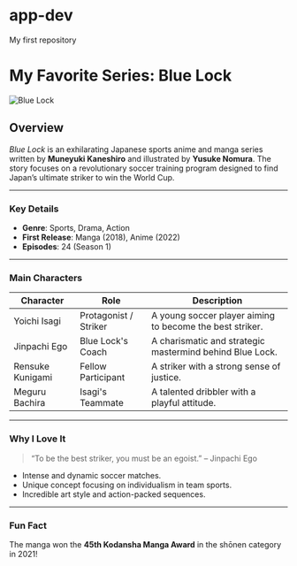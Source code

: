 # app-dev
My first repository
# **My Favorite Series: Blue Lock**  
![Blue Lock](https://upload.wikimedia.org/wikipedia/en/6/69/Blue_Lock_vol_1_cover.jpg)  

## **Overview**  
*Blue Lock* is an exhilarating Japanese sports anime and manga series written by **Muneyuki Kaneshiro** and illustrated by **Yusuke Nomura**. The story focuses on a revolutionary soccer training program designed to find Japan’s ultimate striker to win the World Cup.

---

### **Key Details**  
- **Genre**: Sports, Drama, Action  
- **First Release**: Manga (2018), Anime (2022)  
- **Episodes**: 24 (Season 1)  

---

### **Main Characters**  
| **Character**       | **Role**                         | **Description**                                       |
|----------------------|-----------------------------------|-------------------------------------------------------|
| Yoichi Isagi         | Protagonist / Striker           | A young soccer player aiming to become the best striker. |
| Jinpachi Ego         | Blue Lock's Coach               | A charismatic and strategic mastermind behind Blue Lock. |
| Rensuke Kunigami     | Fellow Participant              | A striker with a strong sense of justice.             |
| Meguru Bachira       | Isagi's Teammate                | A talented dribbler with a playful attitude.          |

---

### **Why I Love It**  
> “To be the best striker, you must be an egoist.” – Jinpachi Ego  

- Intense and dynamic soccer matches.  
- Unique concept focusing on individualism in team sports.  
- Incredible art style and action-packed sequences.  

---

### **Fun Fact**  
The manga won the **45th Kodansha Manga Award** in the shōnen category in 2021! 
